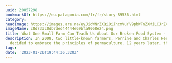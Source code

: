 ```yaml
---
uuid: 20057298
bookmarkOf: https://eu.patagonia.com/fr/fr/story-89536.html
category: 
headImage: https://images.are.na/eyJidWNrZXQiOiJhcmVuYV9pbWFnZXMiLCJrZXkiOiIyMDA1NzI5OC9vcmlnaW5hbF9jOGQ3MzNjMGRiN2RlZDQ0NDQ0ZTY5YmZhOTA2OGUyNC5wbmciLCJlZGl0cyI6eyJyZXNpemUiOnsid2lkdGgiOjEyMDAsImhlaWdodCI6MTIwMCwiZml0IjoiaW5zaWRlIiwid2l0aG91dEVubGFyZ2VtZW50Ijp0cnVlfSwid2VicCI6eyJxdWFsaXR5Ijo5MH0sImpwZWciOnsicXVhbGl0eSI6OTB9LCJyb3RhdGUiOm51bGx9fQ==?bc=0
imageName: c8d733c0db7ded44444e69bfa9068e24.png
title: What One Small Farm Can Teach Us About Our Broken Food System - Patagonia
description: In 2008, two little-known farmers, Perrine and Charles Hervé-Gruyer,
  decided to embrace the principles of permaculture. 12 years later, the success and
tags: 
date: '2023-01-26T19:44:36.320Z'
---
```

